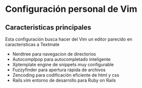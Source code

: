 # Configuración personal de Vim

## Caracteristicas principales

Esta configuración busca hacer del Vim un editor parecido en caracteristicas a Textmate

* Nerdtree para navegacion de directorios
* Autocomplpop para autocompletado inteligente
* Xptemplate engine de snippets muy configurable
* Fuzzyfinder para apertura rápida de archivos
* Zencoding para codificación eficiente de html y css
* Rails.vim entorno de desarrollo para Ruby on Rails
